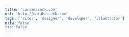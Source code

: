 ```yaml
---
title: 'caraheacock.com'
url: 'http://caraheacock.com'
tags: ['sites', 'designer', 'developer', 'illustrator']
nsfw: false
rss: false
---
```

